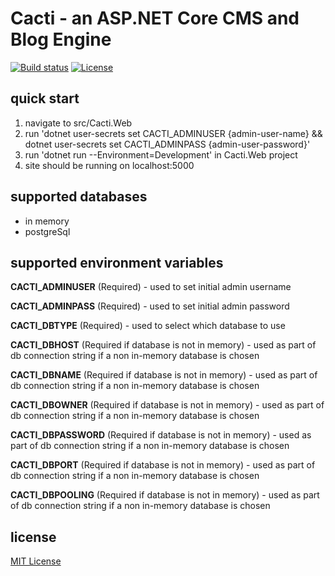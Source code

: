 # Cacti - an ASP.NET Core CMS and Blog Engine

[![Build status](https://img.shields.io/appveyor/ci/felsig/cacti/master.svg?style=flat-square)](https://ci.appveyor.com/project/Felsig/cacti/branch/master)
[![License](https://img.shields.io/badge/license-MIT-blue.svg?style=flat-square)](LICENSE)

## quick start

1. navigate to src/Cacti.Web
2. run 'dotnet user-secrets set CACTI_ADMINUSER {admin-user-name} && dotnet user-secrets set CACTI_ADMINPASS {admin-user-password}'
3. run 'dotnet run --Environment=Development' in Cacti.Web project
4. site should be running on localhost:5000


## supported databases

- in memory 
- postgreSql


## supported environment variables

**CACTI_ADMINUSER** (Required) - used to set initial admin username

**CACTI_ADMINPASS** (Required) - used to set initial admin password

**CACTI_DBTYPE** (Required) - used to select which database to use

**CACTI_DBHOST** (Required if database is  not in memory) - used as part of db connection string if a non in-memory database is chosen

**CACTI_DBNAME** (Required if database is  not in memory) - used as part of db connection string if a non in-memory database is chosen

**CACTI_DBOWNER** (Required if database is  not in memory) - used as part of db connection string if a non in-memory database is chosen

**CACTI_DBPASSWORD** (Required if database is  not in memory) - used as part of db connection string if a non in-memory database is chosen

**CACTI_DBPORT** (Required if database is  not in memory) - used as part of db connection string if a non in-memory database is chosen

**CACTI_DBPOOLING** (Required if database is  not in memory) - used as part of db connection string if a non in-memory database is chosen

## license

[MIT License](LICENSE)
 
